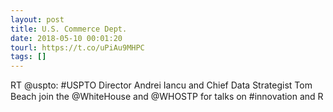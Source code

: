 ```yaml
---
layout: post
title: U.S. Commerce Dept.
date: 2018-05-10 00:01:20
tourl: https://t.co/uPiAu9MHPC
tags: []
---
```

RT @uspto: #USPTO Director Andrei Iancu and Chief Data Strategist Tom Beach join the @WhiteHouse and @WHOSTP for talks on #innovation and R